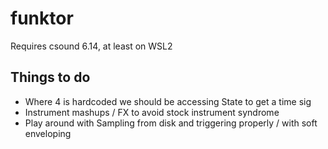# funktor

Requires csound 6.14, at least on WSL2

## Things to do
- Where 4 is hardcoded we should be accessing State to get a time sig
- Instrument mashups / FX to avoid stock instrument syndrome
- Play around with Sampling from disk and triggering properly / with soft enveloping
